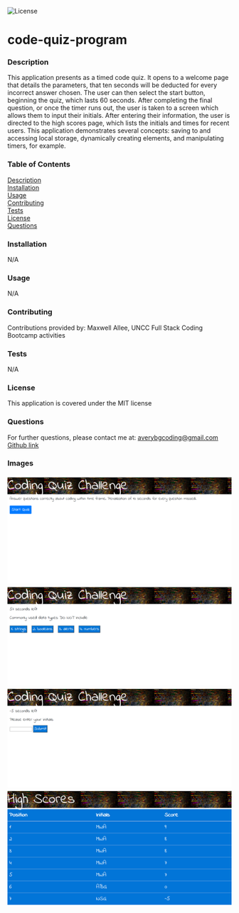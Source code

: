 
 ![License](https://img.shields.io/badge/license-MIT-red)


# code-quiz-program  


### Description  
This application presents as a timed code quiz. It opens to a welcome page that details the parameters, that ten seconds will be deducted for every incorrect answer chosen. The user can then select the start button, beginning the quiz, which lasts 60 seconds. After completing the final question, or once the timer runs out, the user is taken to a screen which allows them to input their initials. After entering their information, the user is directed to the high scores page, which lists the initials and times for recent users. This application demonstrates several concepts: saving to and accessing local storage, dynamically creating elements, and manipulating timers, for example. 


### Table of Contents  
[Description](#description)  
[Installation](#installation)  
[Usage](#usage)  
[Contributing](#contributing)  
[Tests](#tests)  
[License](#license)  
[Questions](#questions)  


### Installation  
N/A


### Usage  
N/A  


### Contributing  
Contributions provided by: Maxwell Allee, UNCC Full Stack Coding Bootcamp activities


### Tests  
N/A


### License  
This application is covered under the MIT license


### Questions  
For further questions, please contact me at:
averybgcoding@gmail.com  
[Github link](https://unchar.bootcampcontent.com/averyjbrown2/)  



### Images  
![Rendered Pages](./Assets/image1.png)    
![Rendered Pages](./Assets/image2.png)  
![Rendered Pages](./Assets/image3.png)  
![Rendered Pages](./Assets/image4.png)  
